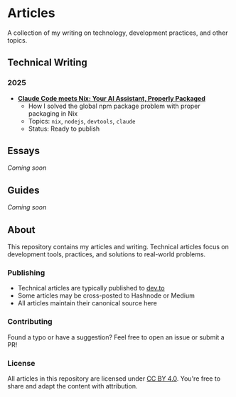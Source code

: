# Articles

A collection of my writing on technology, development practices, and other topics.

## Technical Writing

### 2025

- **[Claude Code meets Nix: Your AI Assistant, Properly Packaged](technical/2025/claude-code-meets-nix.md)**
  - How I solved the global npm package problem with proper packaging in Nix
  - Topics: `nix`, `nodejs`, `devtools`, `claude`
  - Status: Ready to publish

## Essays

*Coming soon*

## Guides

*Coming soon*

## About

This repository contains my articles and writing. Technical articles focus on development tools, practices, and solutions to real-world problems. 

### Publishing

- Technical articles are typically published to [dev.to](https://dev.to/)
- Some articles may be cross-posted to Hashnode or Medium
- All articles maintain their canonical source here

### Contributing

Found a typo or have a suggestion? Feel free to open an issue or submit a PR!

### License

All articles in this repository are licensed under [CC BY 4.0](https://creativecommons.org/licenses/by/4.0/). You're free to share and adapt the content with attribution.
